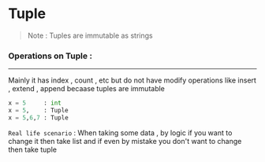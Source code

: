 # Tuple

> Note : Tuples are immutable as strings

### Operations on Tuple :
---
Mainly it has index , count , etc but do not have modify operations like insert , extend , append becaase tuples are immutable
 

```py
x = 5     : int
x = 5,    : Tuple
x = 5,6,7 : Tuple
```

`Real life scenario` : When taking some data , by logic if you want to change it then take list and if even by mistake you don't want to change then take tuple